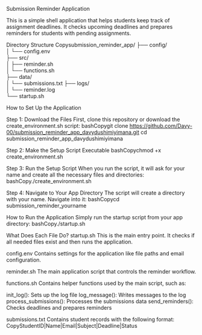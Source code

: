 Submission Reminder Application

This is a simple shell application that helps students keep track of assignment deadlines. It checks upcoming deadlines and prepares reminders for students with pending assignments.


Directory Structure
Copysubmission_reminder_app/
├── config/             
│   └── config.env      
├── src/                
│   ├── reminder.sh     
│   └── functions.sh   
├── data/               
│   └── submissions.txt 
├── logs/               
│   └── reminder.log    
└── startup.sh          

How to Set Up the Application

Step 1: Download the Files
First, clone this repository or download the create_environment.sh script:
bashCopygit clone https://github.com/Davy-00/submission_reminder_app_davydushimiyimana.git
cd submission_reminder_app_davydushimiyimana

Step 2: Make the Setup Script Executable
bashCopychmod +x create_environment.sh

Step 3: Run the Setup Script
When you run the script, it will ask for your name and create all the necessary files and directories:
bashCopy./create_environment.sh

Step 4: Navigate to Your App Directory
The script will create a directory with your name. Navigate into it:
bashCopycd submission_reminder_yourname

How to Run the Application
Simply run the startup script from your app directory:
bashCopy./startup.sh

What Does Each File Do?
startup.sh
This is the main entry point. It checks if all needed files exist and then runs the application.

config.env
Contains settings for the application like file paths and email configuration.

reminder.sh
The main application script that controls the reminder workflow.

functions.sh
Contains helper functions used by the main script, such as:

init_log(): Sets up the log file
log_message(): Writes messages to the log
process_submissions(): Processes the submissions data
send_reminders(): Checks deadlines and prepares reminders

submissions.txt
Contains student records with the following format:
CopyStudentID|Name|Email|Subject|Deadline|Status

